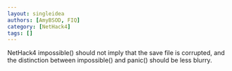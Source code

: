 ```yaml
---
layout: singleidea
authors: [AmyBSOD, FIQ]
category: [NetHack4]
tags: []
---
```

NetHack4 impossible() should not imply that the save file is corrupted, and the distinction between impossible() and panic() should be less blurry.
